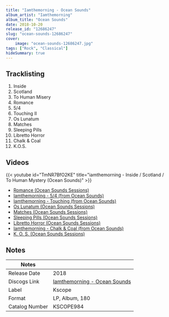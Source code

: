 ```yaml
---
title: "Iamthemorning - Ocean Sounds"
album_artist: "Iamthemorning"
album_title: "Ocean Sounds"
date: 2018-10-20
release_id: "12686247"
slug: "ocean-sounds-12686247"
cover:
    image: "ocean-sounds-12686247.jpg"
tags: ["Rock", "Classical"]
hideSummary: true
---
```


## Tracklisting
1. Inside
2. Scotland
3. To Human Misery
4. Romance
5. 5/4
6. Touching II
7. Os Lunatum
8. Matches
9. Sleeping Pills
10. Libretto Horror
11. Chalk & Coal
12. K.O.S.

## Videos
{{< youtube id="TmNR7BfO2KE" title="iamthemorning - Inside / Scotland / To Human Mystery (Ocean Sounds)" >}}
- [Romance (Ocean Sounds Sessions)](https://www.youtube.com/watch?v=IJ4ibXqPv4U)
- [Iamthemorning - 5/4 (from Ocean Sounds)](https://www.youtube.com/watch?v=JRlvqyjuxiM)
- [Iamthemorning - Touching (from Ocean Sounds)](https://www.youtube.com/watch?v=FanMVr9dvzg)
- [Os Lunatum (Ocean Sounds Sessions)](https://www.youtube.com/watch?v=ROljdYQzfhM)
- [Matches (Ocean Sounds Sessions)](https://www.youtube.com/watch?v=QGNln6nMpqg)
- [Sleeping Pills (Ocean Sounds Sessions)](https://www.youtube.com/watch?v=0toxZCub9V4)
- [Libretto Horror (Ocean Sounds Sessions)](https://www.youtube.com/watch?v=InP2mI9RChI)
- [Iamthemorning - Chalk & Coal (from Ocean Sounds)](https://www.youtube.com/watch?v=rMecuWBzhMk)
- [K. O. S. (Ocean Sounds Sessions)](https://www.youtube.com/watch?v=b8qZUZf_mMo)

## Notes

| Notes          |             |
| ---------------| ----------- |
| Release Date   | 2018 |
| Discogs Link   | [Iamthemorning - Ocean Sounds](https://www.discogs.com/release/12686247) |
| Label          | Kscope |
| Format         | LP, Album, 180 |
| Catalog Number | KSCOPE984 |

